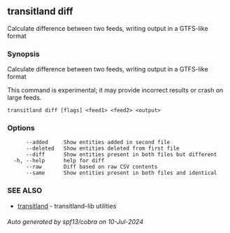 ## transitland diff

Calculate difference between two feeds, writing output in a GTFS-like format

### Synopsis

Calculate difference between two feeds, writing output in a GTFS-like format

This command is experimental; it may provide incorrect results or crash on large feeds.

```
transitland diff [flags] <feed1> <feed2> <output>
```

### Options

```
      --added     Show entities added in second file
      --deleted   Show entities deleted from first file
      --diff      Show entities present in both files but different
  -h, --help      help for diff
      --raw       Diff based on raw CSV contents
      --same      Show entities present in both files and identical
```

### SEE ALSO

* [transitland](transitland.md)	 - transitland-lib utilities

###### Auto generated by spf13/cobra on 10-Jul-2024
